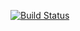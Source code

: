 [![Build Status](http://must-be.org/jenkins/job/consulo-apache-velocity/badge/icon)](http://must-be.org/jenkins/job/consulo-apache-velocity/)

